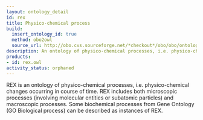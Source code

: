 ```yaml
---
layout: ontology_detail
id: rex
title: Physico-chemical process
build:
  insert_ontology_id: true
  method: obo2owl
  source_url: http://obo.cvs.sourceforge.net/*checkout*/obo/obo/ontology/physicochemical/rex.obo
description: An ontology of physico-chemical processes, i.e. physico-chemical changes occurring in course of time.
products:
- id: rex.owl
activity_status: orphaned
---
```


REX is an ontology of physico-chemical processes, i.e. physico-chemical changes occurring in course of time. REX includes both microscopic processes (involving molecular entities or subatomic particles) and macroscopic processes. Some biochemical processes from Gene Ontology (GO Biological process) can be described as instances of REX.

